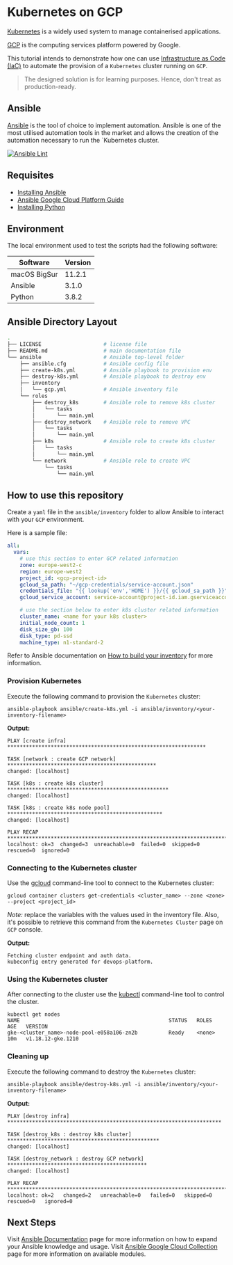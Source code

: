 # Kubernetes on GCP

[Kubernetes](https://kubernetes.io) is a widely used system to manage containerised applications.

[GCP](https://www.cloud.google.com) is the computing services platform powered by Google.

This tutorial intends to demonstrate how one can use [Infrastructure as Code (IaC)](https://docs.microsoft.com/en-us/azure/devops/learn/what-is-infrastructure-as-code) to automate the provision of a `Kubernetes` cluster running on `GCP`.

> The designed solution is for learning purposes. Hence, don't treat as production-ready.

## Ansible

[Ansible](https://www.ansible.com) is the tool of choice to implement automation. Ansible is one of the most utilised automation tools in the market and allows the creation of the automation necessary to run the `Kubernetes cluster.

[![Ansible Lint](https://github.com/rafaelmnatali/k8s-gcp/actions/workflows/ansible-lint.yml/badge.svg)](https://github.com/rafaelmnatali/k8s-gcp/actions/workflows/ansible-lint.yml)

## Requisites

- [Installing Ansible](https://docs.ansible.com/ansible/latest/installation_guide/intro_installation.html)
- [Ansible Google Cloud Platform Guide](https://docs.ansible.com/ansible/latest/scenario_guides/guide_gce.html)
- [Installing Python](https://www.python.org/downloads/)

## Environment

The local environment used to test the scripts had the following software:

| Software | Version |
|--|--|
| macOS BigSur | 11.2.1 |
| Ansible | 3.1.0 |
| Python | 3.8.2 |

## Ansible Directory Layout

```bash
.
├── LICENSE                    # license file
├── README.md                  # main documentation file
└── ansible                    # Ansible top-level folder
    ├── ansible.cfg            # Ansible config file
    ├── create-k8s.yml         # Ansible playbook to provision env
    ├── destroy-k8s.yml        # Ansible playbook to destroy env
    ├── inventory             
    │   └── gcp.yml            # Ansible inventory file
    └── roles
        ├── destroy_k8s        # Ansible role to remove k8s cluster        
        │   └── tasks
        │       └── main.yml
        ├── destroy_network    # Ansible role to remove VPC
        │   └── tasks
        │       └── main.yml
        ├── k8s                # Ansible role to create k8s cluster
        │   └── tasks
        │       └── main.yml
        └── network            # Ansible role to create VPC
            └── tasks
                └── main.yml
```

## How to use this repository

Create a `yaml` file in the `ansible/inventory` folder to allow Ansible to interact with your `GCP` environment.

Here is a sample file:

```yaml
all:
  vars:
    # use this section to enter GCP related information
    zone: europe-west2-c
    region: europe-west2
    project_id: <gcp-project-id>
    gcloud_sa_path: "~/gcp-credentials/service-account.json"
    credentials_file: "{{ lookup('env','HOME') }}/{{ gcloud_sa_path }}"
    gcloud_service_account: service-account@project-id.iam.gserviceaccount.com

    # use the section below to enter k8s cluster related information
    cluster_name: <name for your k8s cluster>
    initial_node_count: 1
    disk_size_gb: 100
    disk_type: pd-ssd
    machine_type: n1-standard-2
```

Refer to Ansible documentation on [How to build your inventory](https://docs.ansible.com/ansible/latest/user_guide/intro_inventory.html) for more information.

### Provision Kubernetes

Execute the following command to provision the `Kubernetes` cluster:

`ansible-playbook ansible/create-k8s.yml -i ansible/inventory/<your-inventory-filename>`

**Output:**

```text
PLAY [create infra] ****************************************************************

TASK [network : create GCP network] ************************************************
changed: [localhost]

TASK [k8s : create k8s cluster] ****************************************************
changed: [localhost]

TASK [k8s : create k8s node pool] **************************************************
changed: [localhost]

PLAY RECAP *************************************************************************
localhost: ok=3  changed=3  unreachable=0  failed=0  skipped=0  rescued=0  ignored=0 
```

### Connecting to the Kubernetes cluster

Use the [gcloud](https://cloud.google.com/sdk/gcloud) command-line tool to connect to the Kubernetes cluster:

`gcloud container clusters get-credentials <cluster_name> --zone <zone> --project <project_id>`

_Note:_ replace the variables with the values used in the inventory file. Also, it's possible to retrieve this command from the `Kubernetes Cluster` page on `GCP` console.

**Output:**

```text
Fetching cluster endpoint and auth data.
kubeconfig entry generated for devops-platform.
```

### Using the Kubernetes cluster

After connecting to the cluster use the [kubectl](https://kubernetes.io/docs/reference/kubectl/overview/) command-line tool to control the cluster.

```text
kubectl get nodes
NAME                                                STATUS   ROLES    AGE   VERSION
gke-<cluster_name>-node-pool-e058a106-zn2b          Ready    <none>   10m   v1.18.12-gke.1210
```

### Cleaning up

Execute the following command to destroy the `Kubernetes` cluster:

`ansible-playbook ansible/destroy-k8s.yml -i ansible/inventory/<your-inventory-filename>`

**Output:**

```text
PLAY [destroy infra] *********************************************************************

TASK [destroy_k8s : destroy k8s cluster] *************************************************
changed: [localhost]

TASK [destroy_network : destroy GCP network] *********************************************
changed: [localhost]

PLAY RECAP *******************************************************************************
localhost: ok=2   changed=2   unreachable=0   failed=0   skipped=0   rescued=0   ignored=0 
```

## Next Steps

Visit [Ansible Documentation](https://docs.ansible.com) page for more information on how to expand your Ansible knowledge and usage.
Visit [Ansible Google Cloud Collection](https://docs.ansible.com/ansible/latest/collections/google/cloud/) page for more information on available modules.
